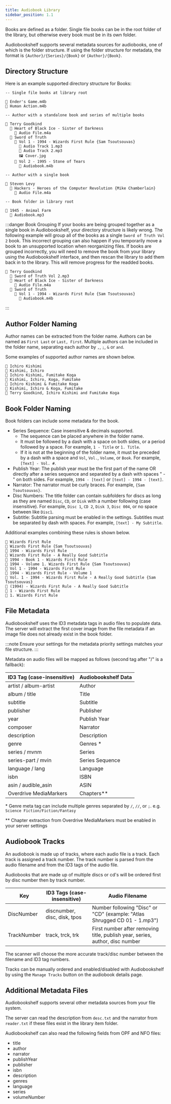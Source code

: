 ```yaml
---
title: Audiobook Library
sidebar_position: 1.1
---
```


Books are defined as a folder. Single file books can be in the root folder of the library, but otherwise every book must be in its own folder.

Audiobookshelf supports several metadata sources for audiobooks, one of which is the folder structure. If using the folder structure for metadata, the format is `{Author}/{Series}/{Book}` or `{Author}/{Book}`.

## Directory Structure

Here is an example supported directory structure for Books:

```
-- Single file books at library root

🎵 Ender's Game.m4b
🎵 Human Action.m4b

-- Author with a standalone book and series of multiple books

📁 Terry Goodkind
  📁 Heart of Black Ice - Sister of Darkness
    🎵 Audio File.m4a
  📁 Sword of Truth
    📁 Vol 1 - 1994 - Wizards First Rule {Sam Tsoutsouvas}
      🎵 Audio Track 1.mp3
      🎵 Audio Track 2.mp3
      🖼️ Cover.jpg
    📁 Vol 2 - 1995 - Stone of Tears
      🎵 Audiobook.m4b

-- Author with a single book

📁 Steven Levy
  📁 Hackers - Heroes of the Computer Revolution {Mike Chamberlain}
    🎵 Audio File.m4a

-- Book folder in library root

📁 1945 - Animal Farm
  🎵 Audiobook.mp3
```

:::danger Book Grouping
If your books are being grouped together as a single book in Audiobookshelf, your directory structure is likely wrong. The following example will group all of the books as a single `Sword of Truth Vol 2` book. This incorrect grouping can also happen if you temporarily move a book to an unsupported location when reorganizing files. If books are grouped incorrectly, you will need to remove the book from your library using the Audiobookshelf interface, and then rescan the library to add them back in to the library. This will remove progress for the readded books.

```
📁 Terry Goodkind
  🎵 Sword of Truth Vol 2.mp3
  📁 Heart of Black Ice - Sister of Darkness
    🎵 Audio File.m4a
  📁 Sword of Truth
    📁 Vol 1 - 1994 - Wizards First Rule {Sam Tsoutsouvas}
      🎵 Audiobook.m4b
```

:::

## Author Folder Naming

Author names can be extracted from the folder name. Authors can be named as `First Last` or `Last, First`. Multiple authors can be included in the folder name, separating each author by `,`, `;`, `&` or `and`.

Some examples of supported author names are shown below.

```
📁 Ichiro Kishimi
📁 Kishimi, Ichiro
📁 Ichiro Kishimi, Fumitake Koga
📁 Kishimi, Ichiro, Koga, Fumitake
📁 Ichiro Kishimi & Fumitake Koga
📁 Kishimi, Ichiro & Koga, Fumitake
📁 Terry Goodkind, Ichiro Kishimi and Fumitake Koga
```

## Book Folder Naming

Book folders can include some metadata for the book.

- Series Sequence: Case insensitive & decimals supported.
  - The sequence can be placed anywhere in the folder name.
  - It must be followed by a dash with a space on both sides, or a period followed by a space. For example, `1 - Title` or `1. Title`.
  - If it is not at the beginning of the folder name, it must be preceded by a dash with a space and `Vol`, `Vol.`, `Volume`, or `Book`. For example, `[Text] - Vol. #`.
- Publish Year: The publish year must be the first part of the name OR directly after a series sequence and separated by a dash with spaces " - " on both sides. For example, `1994 - [text]` or `[text] - 1994 - [text]`.
- Narrator: The narrator must be curly braces. For example, `{Sam Tsoutsouvas}`.
- Disc Numbers: The title folder can contain subfolders for discs as long as they are named `Disc`, `CD`, or `Disk` with a number following (case insensitive). For example, `Disc 1`, `CD 2`, `Disk 3`, `Disc 004`, or no space between like `Disc1`.
- Subtitle: Subtitle parsing must be enabled in the settings. Subtitles must be separated by dash with spaces. For example, `[text] - My Subtitle`.

Additional examples combining these rules is shown below.

```
📁 Wizards First Rule
📁 Wizards First Rule {Sam Tsoutsouvas}
📁 1994 - Wizards First Rule
📁 Wizards First Rule - A Really Good Subtitle
📁 1994 - Book 1 - Wizards First Rule
📁 1994 - Volume 1. Wizards First Rule {Sam Tsoutsouvas}
📁 Vol 1 - 1994 - Wizards First Rule
📁 1994 - Wizards First Rule - Volume 1
📁 Vol. 1 - 1994 - Wizards First Rule - A Really Good Subtitle {Sam Tsoutsouvas}
📁 (1994) - Wizards First Rule - A Really Good Subtitle
📁 1 - Wizards First Rule
📁 1. Wizards First Rule
```

## File Metadata

Audiobookshelf uses the ID3 metadata tags in audio files to populate data. The server will extract the first cover image from the file metadata if an image file does not already exist in the book folder.

:::note
Ensure your settings for the metadata priority settings matches your file structure.
:::

Metadata on audio files will be mapped as follows (second tag after "/" is a fallback):

| ID3 Tag (case-insensitive) | Audiobookshelf Data |
| -------------------------- | ------------------- |
| artist / album-artist      | Author              |
| album / title              | Title               |
| subtitle                   | Subtitle            |
| publisher                  | Publisher           |
| year                       | Publish Year        |
| composer                   | Narrator            |
| description                | Description         |
| genre                      | Genres \*           |
| series / mvnm              | Series              |
| series-part / mvin         | Series Sequence     |
| language / lang            | Language            |
| isbn                       | ISBN                |
| asin / audible_asin        | ASIN                |
| Overdrive MediaMarkers     | Chapters\*\*        |

\* Genre meta tag can include multiple genres separated by `/`, `//`, or `;`. e.g. `Science Fiction/Fiction/Fantasy`

\*\* Chapter extraction from Overdrive MediaMarkers must be enabled in your server settings

## Audiobook Tracks

An audiobook is made up of tracks, where each audio file is a track. Each track is assigned a track number.
The track number is parsed from the audio filename and from the ID3 tags of the audio file.

Audiobooks that are made up of multiple discs or cd's will be ordered first by disc number then by track number.

| Key         | ID3 Tags (case-insensitive)  | Audio Filename                                                               |
| ----------- | ---------------------------- | ---------------------------------------------------------------------------- |
| DiscNumber  | discnumber, disc, disk, tpos | Number following "Disc" or "CD" (example: "Atlas Shrugged CD 01 - 1.mp3")    |
| TrackNumber | track, trck, trk             | First number after removing title, publish year, series, author, disc number |

The scanner will choose the more accurate track/disc number between the filename and ID3 tag numbers.

Tracks can be manually ordered and enabled/disabled with Audiobookshelf by using the `Manage Tracks` button on the audiobook details page.

## Additional Metadata Files

Audiobookshelf supports several other metadata sources from your file system.

The server can read the description from `desc.txt` and the narrator from `reader.txt` if these files exist in the library item folder.

Audiobookshelf can also read the following fields from OPF and NFO files:

- title
- author
- narrator
- publishYear
- publisher
- isbn
- description
- genres
- language
- series
- volumeNumber

